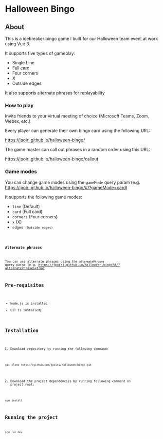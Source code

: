 # Halloween Bingo

## About

This is a icebreaker bingo game I built for our Halloween team event at work using Vue 3.

It supports five types of gameplay:

- Single Line
- Full card
- Four corners
- X
- Outside edges

It also supports alternate phrases for replayability

### How to play

Invite friends to your virtual meeting of choice (Microsoft Teams, Zoom, Webex, etc.).

Every player can generate their own bingo card using the following URL:

https://jpoiri.github.io/halloween-bingo/

The game master can call out phrases in a random order using this URL:

https://jpoiri.github.io/halloween-bingo/callout

### Game modes

You can change game modes using the <code>gameMode</code> query param (e.g. https://jpoiri.github.io/halloween-bingo/#/?gameMode=card)

It supports the following game modes:

- <code>line</code> (Default)
- <code>card</code> (Full card)
- <code>corners</code> (Four corners)
- <code>x</code> (X)
- <code>edges<code> (Outside edges)

### Alternate phrases

You can use alternate phrases using the <code>alternatePhrases</code> query param (e.g. https://jpoiri.github.io/halloween-bingo/#/?alternatePhrases=true)

## Pre-requisites

- Node.js is installed
- GIT is installed|

## Installation 

1. Download repository by running the following command:

```
git clone https://github.com/jpoiri/halloween-bingo.git
```
2. Download the project dependencies by running following command on project root:

```
npm install
```

## Running the project

```
npm run dev
```